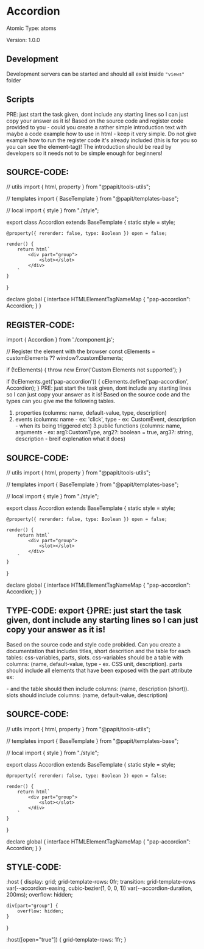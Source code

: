 # Accordion

Atomic Type: atoms

Version: 1.0.0

## Development 
Development servers can be started and should all exist inside `"views"` folder

## Scripts 
PRE: just start the task given, dont include any starting lines so I can just copy your answer as it is!
 Based on the source code and register code provided to you - could you create a rather simple introduction text with maybe a code example how to use in html - keep it very simple. Do not give example how to run the register code it's already included (this is for you so you can see the element-tag)! The introduction should be read by developers so it needs not to be simple enough for beginners!

## SOURCE-CODE:
// utils 
import { html, property } from "@papit/tools-utils";

// templates
import { BaseTemplate } from "@papit/templates-base";

// local 
import { style } from "./style";

export class Accordion extends BaseTemplate {
    static style = style;

    @property({ rerender: false, type: Boolean }) open = false;

    render() {
        return html`
            <div part="group">
                <slot></slot>
            </div>
        `
    }
}


declare global {
    interface HTMLElementTagNameMap {
        "pap-accordion": Accordion;
    }
}
## REGISTER-CODE:
import { Accordion } from './component.js';

// Register the element with the browser
const cElements = customElements ?? window?.customElements;

if (!cElements) {
  throw new Error('Custom Elements not supported');
}

if (!cElements.get('pap-accordion')) {
  cElements.define('pap-accordion', Accordion);
}
PRE: just start the task given, dont include any starting lines so I can just copy your answer as it is!
 Based on the source code and the types can you give me the following tables. 
1. properties (columns: name, default-value, type, description) 
2. events (columns: name - ex: 'click', type - ex: CustomEvent<ClickEvent>, description - when its being triggered etc) 
3.public functions (columns: name, arguments - ex: arg1:CustomType, arg2?: boolean = true, arg3?: string, description - breif explenation what it does)

## SOURCE-CODE:
 // utils 
import { html, property } from "@papit/tools-utils";

// templates
import { BaseTemplate } from "@papit/templates-base";

// local 
import { style } from "./style";

export class Accordion extends BaseTemplate {
    static style = style;

    @property({ rerender: false, type: Boolean }) open = false;

    render() {
        return html`
            <div part="group">
                <slot></slot>
            </div>
        `
    }
}


declare global {
    interface HTMLElementTagNameMap {
        "pap-accordion": Accordion;
    }
}

## TYPE-CODE: export {}PRE: just start the task given, dont include any starting lines so I can just copy your answer as it is!
 Based on the source code and style code probided. Can you create a documentation that includes titles, short descrition and the table for each tables: css-variables, parts, slots.
css-variables should be a table with columns: (name, default-value, type - ex. CSS unit, description).
parts should include all elements that have been exposed with the part attribute ex: <p part='foo'> - and the table should then include columns: (name, description (short)).
slots should include columns: (name, default-value, description)

## SOURCE-CODE:
// utils 
import { html, property } from "@papit/tools-utils";

// templates
import { BaseTemplate } from "@papit/templates-base";

// local 
import { style } from "./style";

export class Accordion extends BaseTemplate {
    static style = style;

    @property({ rerender: false, type: Boolean }) open = false;

    render() {
        return html`
            <div part="group">
                <slot></slot>
            </div>
        `
    }
}


declare global {
    interface HTMLElementTagNameMap {
        "pap-accordion": Accordion;
    }
}
## STYLE-CODE:
:host {
    display: grid;
    grid-template-rows: 0fr;
    transition: grid-template-rows var(--accordion-easing, cubic-bezier(1, 0, 0, 1)) var(--accordion-duration, 200ms);
    overflow: hidden;

    div[part="group"] {
        overflow: hidden;
    }
}

:host([open="true"]) {
    grid-template-rows: 1fr;
}